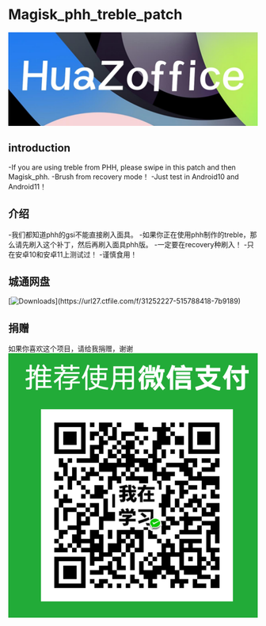 # Magisk_phh_treble_patch
![](image/logo.jpg)

## introduction
-If you are using treble from PHH, please swipe in this patch and then Magisk_phh.
-Brush from recovery mode！
-Just test in Android10 and Android11！
## 介绍
-我们都知道phh的gsi不能直接刷入面具。
-如果你正在使用phh制作的treble，那么请先刷入这个补丁，然后再刷入面具phh版。
-一定要在recovery种刷入！
-只在安卓10和安卓11上测试过！
-谨慎食用！
## 城通网盘
[![Downloads](https://img.shields.io/badge/ctfile-download(password:7455)-blue)](https://url27.ctfile.com/f/31252227-515788418-7b9189)
## 捐赠
如果你喜欢这个项目，请给我捐赠，谢谢
![](image/juanzeng.png)
